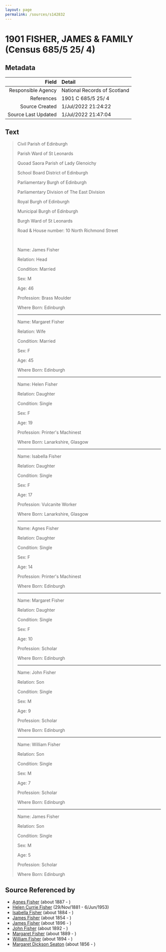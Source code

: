 ```yaml
---
layout: page
permalink: /sources/s142832
---
```


# 1901 FISHER, JAMES & FAMILY (Census 685/5 25/ 4)

## Metadata
Field | Detail
---:|:---
Responsible Agency | National Records of Scotland
References | 1901 C 685/5 25/ 4
Source Created | 1/Jul/2022 21:24:22
Source Last Updated | 1/Jul/2022 21:47:04

## Text

> Civil Parish of Edinburgh
>
> Parish Ward of St Leonards
>
> Quoad Saora Parish of Lady Glenoichy
>
> School Board District of Edinburgh
>
> Parliamentary Burgh of Edinburgh
>
> Parliamentary Division of The East Division
>
> Royal Burgh of Edinburgh
>
> Municipal Burgh of Edinburgh
>
> Burgh Ward of St Leonards
>
> Road & House number: 10 North Richmond Street
>
> <br/>
>
> Name: James Fisher
>
> Relation: Head
>
> Condition: Married
>
> Sex: M
>
> Age: 46
>
> Profession: Brass Moulder
>
> Where Born: Edinburgh
>
> ---
>
> Name: Margaret Fisher
>
> Relation: Wife
>
> Condition: Married
>
> Sex: F
>
> Age: 45
>
> Where Born: Edinburgh
>
> ---
>
> Name: Helen Fisher
>
> Relation: Daughter
>
> Condition: Single
>
> Sex: F
>
> Age: 19
>
> Profession: Printer's Machinest
>
> Where Born: Lanarkshire, Glasgow
>
> ----
>
> Name: Isabella Fisher
>
> Relation: Daughter
>
> Condition: Single
>
> Sex: F
>
> Age: 17
>
> Profession: Vulcanite Worker
>
> Where Born: Lanarkshire, Glasgow
>
> ---
>
> Name: Agnes Fisher
>
> Relation: Daughter
>
> Condition: Single
>
> Sex: F
>
> Age: 14
>
> Profession: Printer's Machinest
>
> Where Born: Edinburgh
>
> ---
>
> Name: Margaret Fisher
>
> Relation: Daughter
>
> Condition: Single
>
> Sex: F
>
> Age: 10
>
> Profession: Scholar
>
> Where Born: Edinburgh
>
> ---
>
> Name: John Fisher
>
> Relation: Son
>
> Condition: Single
>
> Sex: M
>
> Age: 9
>
> Profession: Scholar
>
> Where Born: Edinburgh
>
> ---
>
> Name: William Fisher
>
> Relation: Son
>
> Condition: Single
>
> Sex: M
>
> Age: 7
>
> Profession: Scholar
>
> Where Born: Edinburgh
>
> ---
>
> Name: James Fisher
>
> Relation: Son
>
> Condition: Single
>
> Sex: M
>
> Age: 5
>
> Profession: Scholar
>
> Where Born: Edinburgh
>

## Source Referenced by

* [Agnes Fisher](../people/@45605556@-agnes-fisher-b1887-d.md) (about 1887 - )
* [Helen Currie Fisher](../people/@18426904@-helen-currie-fisher-b1881-11-29-d1953-6-6.md) (29/Nov/1881 - 6/Jun/1953)
* [Isabella Fisher](../people/@51349357@-isabella-fisher-b1884-d.md) (about 1884 - )
* [James Fisher](../people/@22540348@-james-fisher-b1854-d.md) (about 1854 - )
* [James Fisher](../people/@39137337@-james-fisher-b1896-d.md) (about 1896 - )
* [John Fisher](../people/@59036117@-john-fisher-b1892-d.md) (about 1892 - )
* [Margaret Fisher](../people/@21244212@-margaret-fisher-b1889-d.md) (about 1889 - )
* [William Fisher](../people/@85653512@-william-fisher-b1894-d.md) (about 1894 - )
* [Margaret Dickson Seaton](../people/@45571672@-margaret-dickson-seaton-b1856-d.md) (about 1856 - )
